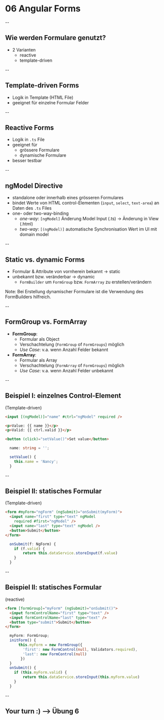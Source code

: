 # 06 Angular Forms

--

## Wie werden Formulare genutzt?

- 2 Varianten
  - reactive
  - template-driven

--

## Template-driven Forms

- Logik in Template (HTML File)
- geeignet für einzelne Formular Felder

--

## Reactive Forms

- Logik in `.ts` File
- geeignet für
  - grössere Formulare
  - dynamische Formulare
- besser testbar

--

## ngModel Directive

- standalone oder innerhalb eines grösseren Formulares
- bindet Werte von HTML control-Elementen (`input`, `select`, `text-area`) an Daten des `.ts` Files
- one- oder two-way-binding
  - _one-way_: `[ngModel]` Änderung Model Input (.ts) -> Änderung in View (.html)
  - _two-way_: `[(ngModel)]` automatische Synchronisation Wert im UI mit domain model

--

## Static vs. dynamic Forms

- Formular & Attribute von vornherein bekannt -> static
- unbekannt bzw. veränderbar -> dynamic
  - `FormBuilder` um `FormGroup` bzw. `FormArray` zu erstellen/verändern

Note:
Bei Erstellung dynamischer Formulare ist die Verwendung des FormBuilders hilfreich.

--

## FormGroup vs. FormArray

- **FormGroup**:
  - Formular als Object
  - Verschachtelung (`FormGroup` of `FormGroups`) möglich
  - _Use Case_: v.a. wenn Anzahl Felder bekannt
- **FormArray**:
  - Formular als Array
  - Verschachtelung (`FormArray` of `FormGroups`) möglich
  - _Use Case_: v.a. wenn Anzahl Felder unbekannt

--

## Beispiel I: einzelnes Control-Element

(Template-driven)

```html
<input [(ngModel)]="name" #ctrl="ngModel" required />

<p>Value: {{ name }}</p>
<p>Valid: {{ ctrl.valid }}</p>

<button (click)="setValue()">Set value</button>
```

```typescript
  name: string = '';

  setValue() {
    this.name = 'Nancy';
  }
```

--

## Beispiel II: statisches Formular

(Template-driven)

```html
<form #myForm="ngForm" (ngSubmit)="onSubmit(myForm)">
  <input name="first" type="text" ngModel
    required #first="ngModel" />
  <input name="last" type="text" ngModel />
  <button>Submit</button>
</form>
```

```typescript
  onSubmit(f: NgForm) {
    if (f.valid) {
        return this.dataService.storeInput(f.value)
    }
  }
```

--

## Beispiel II: statisches Formular

(reactive)

```html
<form [formGroup]="myForm" (ngSubmit)="onSubmit()">
  <input formControlName="first" type="text" />
  <input formControlName="last" type="text" />
  <button type="submit">Submit</button>
</form>
```

```typescript
  myForm: FormGroup;
  initForm() {
      this.myForm = new FormGroup({
        'first': new FormControl(null, Validators.required),
        'last': new FormControl(null)
       })
  }
  onSubmit() {
    if (this.myForm.valid) {
        return this.dataService.storeInput(this.myForm.value)
    }
  }
```

--

## Your turn :) --> Übung 6
